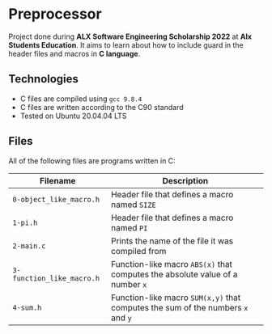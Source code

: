 # Preprocessor
Project done during **ALX Software Engineering Scholarship 2022** at **Alx Students Education**. It aims to learn about how to include guard in the header files and macros in **C language**.

## Technologies
* C files are compiled using `gcc 9.8.4`
* C files are written according to the C90 standard
* Tested on Ubuntu 20.04.04 LTS

## Files
All of the following files are programs written in C:

| Filename | Description |
| -------- | ----------- |
| `0-object_like_macro.h` | Header file that defines a macro named `SIZE` |
| `1-pi.h` | Header file that defines a macro named `PI` |
| `2-main.c` | Prints the name of the file it was compiled from |
| `3-function_like_macro.h` | Function-like macro `ABS(x)` that computes the absolute value of a number `x` |
| `4-sum.h` | Function-like macro `SUM(x,y)` that computes the sum of the numbers `x` and `y` |
